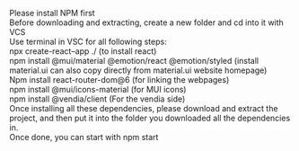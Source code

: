Please install NPM first
<br/>Before downloading and extracting, create a new folder and cd into it with VCS
 <br />Use terminal in VSC for all following steps:
 <br />npx create-react–app ./                                                               (to install react)
 <br />npm install @mui/material @emotion/react @emotion/styled  (install material.ui can also copy directly from material.ui website homepage)
 <br />Npm install react-router-dom@6                                             (for linking the webpages) 
 <br />npm install @mui/icons-material                                            (for MUI icons) 
 <br />npm install @vendia/client (For the vendia side)
 <br />Once installing all these dependencies, please download and extract the project, and then put it into the folder you downloaded all the dependencies in.
<br />Once done, you can start with npm start
